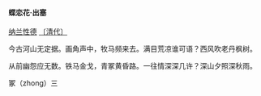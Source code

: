 #### 蝶恋花·出塞

[纳兰性德](https://so.gushiwen.cn/authorv_01611cc80faf.aspx) [〔清代〕](https://so.gushiwen.cn/shiwens/default.aspx?cstr=清代)

今古河山无定据。画角声中，牧马频来去。满目荒凉谁可语？西风吹老丹枫树。

从前幽怨应无数。铁马金戈，青冢黄昏路。一往情深深几许？深山夕照深秋雨。



冢（zhong）三
